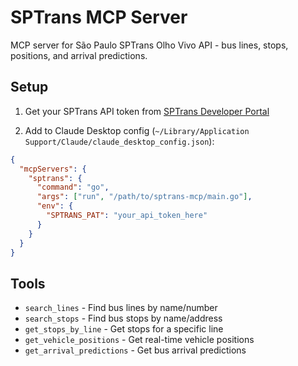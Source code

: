 # SPTrans MCP Server

MCP server for São Paulo SPTrans Olho Vivo API - bus lines, stops, positions, and arrival predictions.

## Setup

1. Get your SPTrans API token from [SPTrans Developer Portal](https://www.sptrans.com.br/desenvolvedores/)

2. Add to Claude Desktop config (`~/Library/Application Support/Claude/claude_desktop_config.json`):

```json
{
  "mcpServers": {
    "sptrans": {
      "command": "go",
      "args": ["run", "/path/to/sptrans-mcp/main.go"],
      "env": {
        "SPTRANS_PAT": "your_api_token_here"
      }
    }
  }
}
```

## Tools

- `search_lines` - Find bus lines by name/number
- `search_stops` - Find bus stops by name/address  
- `get_stops_by_line` - Get stops for a specific line
- `get_vehicle_positions` - Get real-time vehicle positions
- `get_arrival_predictions` - Get bus arrival predictions